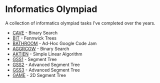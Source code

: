 # Informatics Olympiad

A collection of informatics olympiad tasks I've completed over the years.

* [CAVE](CAVE) - Binary Search
* [BIT](BIT) - Fennwick Trees
* [BATHROOM](BATHROOM) - Ad-Hoc Google Code Jam
* [AGGRCOW](AGGRCOW) - Binary Search
* [AKTIEN](AKTIEN) - Simple Linear Algorithm
* [GSS1](GSS1) - Segment Tree
* [GSS2](GSS2) - Advanced Segment Tree
* [GSS3](GSS3) - Advanced Segment Tree
* [GAME](GAME) - 2D Segment Tree

